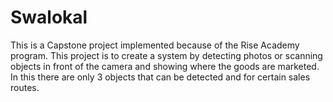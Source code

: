 # Swalokal
This is a Capstone project implemented because of the Rise Academy program. This project is to create a system by detecting photos or scanning objects in front of the camera and showing where the goods are marketed. In this there are only 3 objects that can be detected and for certain sales routes.
